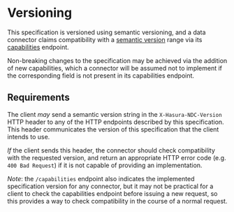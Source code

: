 # Versioning

This specification is versioned using semantic versioning, and a data connector claims compatibility with a [semantic version](https://semver.org) range via its [capabilities](capabilities.md) endpoint.

Non-breaking changes to the specification may be achieved via the addition of new capabilities, which a connector will be assumed not to implement if the corresponding field is not present in its capabilities endpoint.

## Requirements

The client _may_ send a semantic version string in the `X-Hasura-NDC-Version` HTTP header to any of the HTTP endpoints described by this specification. This header communicates the version of this specification that the client intends to use.

_If_ the client sends this header, the connector should check compatibility with the requested version, and return an appropriate HTTP error code (e.g. `400 Bad Request`) if it is not capable of providing an implementation.

_Note_: the `/capabilities` endpoint also indicates the implemented specification version for any connector, but it may not be practical for a client to check the capabilities endpoint before issuing a new request, so this provides a way to check compatibility in the course of a normal request.
